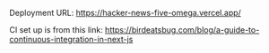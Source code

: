Deployment URL:
https://hacker-news-five-omega.vercel.app/

CI set up is from this link:
https://birdeatsbug.com/blog/a-guide-to-continuous-integration-in-next-js
